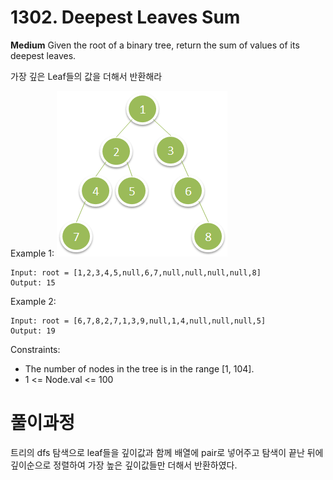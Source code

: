 # 1302. Deepest Leaves Sum

**Medium**
Given the root of a binary tree, return the sum of values of its deepest leaves.

가장 깊은 Leaf들의 값을 더해서 반환해라

Example 1:
![ex1](1483_ex1.png)
```
Input: root = [1,2,3,4,5,null,6,7,null,null,null,null,8]
Output: 15
```

Example 2:
```
Input: root = [6,7,8,2,7,1,3,9,null,1,4,null,null,null,5]
Output: 19
```

Constraints:
- The number of nodes in the tree is in the range [1, 104].
- 1 <= Node.val <= 100

# 풀이과정
트리의 dfs 탐색으로 leaf들을 깊이값과 함께 배열에 pair로 넣어주고 탐색이 끝난 뒤에 깊이순으로 정렬하여 가장 높은 깊이값들만 더해서 반환하였다.